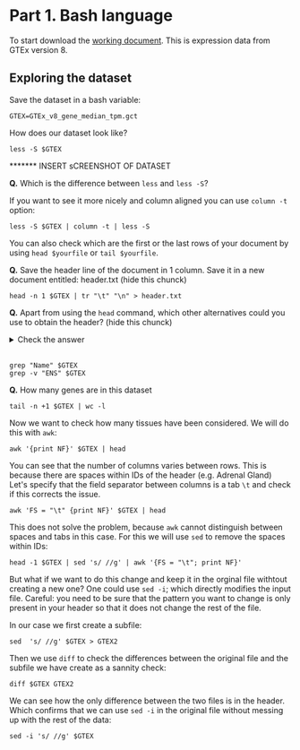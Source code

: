 # Part 1. Bash language



To start download the [working document](https://github.com/pesteller/Intro2Bioinfo_course/blob/main/GTEx_v8_gene_median_tpm.gct).
This is expression data from GTEx version 8.


## Exploring the dataset

Save the dataset in a bash variable:
```
GTEX=GTEx_v8_gene_median_tpm.gct
```

How does our dataset look like?
```
less -S $GTEX
```

******* INSERT sCREENSHOT OF DATASET

**Q.** Which is the difference between `less` and `less -S`?

If you want to see it more nicely and column aligned you can use `column -t` option:
```
less -S $GTEX | column -t | less -S
```

You can also check which are the first or the last rows of your document by using `head $yourfile` or `tail $yourfile`.

**Q.** Save the header line of the document in 1 column. Save it in a new document entitled: header.txt (hide this chunck)
```
head -n 1 $GTEX | tr "\t" "\n" > header.txt
```
**Q.** Apart from using the `head` command, which other alternatives could you use to obtain the header? (hide this chunck)

<details><summary markdown="span">Check the answer</summary>
```python
grep "Name" $GTEX
grep -v "ENS" $GTEX
```
</details>
<br/>


```
grep "Name" $GTEX
grep -v "ENS" $GTEX
```

**Q.** How many genes are in this dataset
```
tail -n +1 $GTEX | wc -l
```

Now we want to check how many tissues have been considered. We will do this with `awk`:

```
awk '{print NF}' $GTEX | head
```

You can see that the number of columns varies between rows. This is because there are spaces within IDs of the header (e.g. Adrenal Gland) 
Let's specify that the field separator between columns is a tab `\t` and check if this corrects the issue.
```
awk 'FS = "\t" {print NF}' $GTEX | head
```
This does not solve the problem, because `awk` cannot distinguish between spaces and tabs in this case.
For this we will use `sed` to remove the spaces within IDs:
``` 
head -1 $GTEX | sed 's/ //g' | awk '{FS = "\t"; print NF}'
```

But what if we want to do this change and keep it in the orginal file withtout creating a new one?
One could use `sed -i`; which directly modifies the input file. Careful: you need to be sure that the pattern you want to change is only present in your header so that it does not change the rest of the file.

In our case we first create a subfile:
```
sed  's/ //g' $GTEX > GTEX2
``` 

Then we use `diff` to check the differences between the original file and the subfile we have create as a sannity check:
```
diff $GTEX GTEX2
```

We can see how the only difference between the two files is in the header. Which confirms that we can use `sed -i` in the original file without messing up with the rest of the data:

```
sed -i 's/ //g' $GTEX
```



